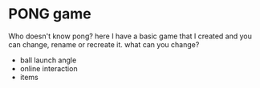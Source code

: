 # PONG game
Who doesn't know pong? here I have a basic game that I created and you can change, rename or recreate it. what can you change?

 * ball launch angle
 * online interaction
 * items
